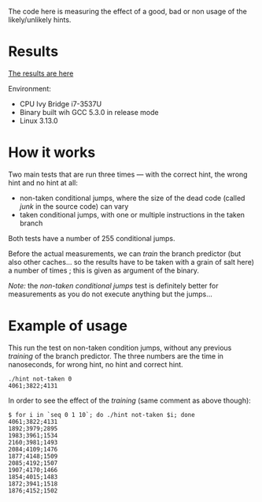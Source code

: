 The code here is measuring the effect of a good, bad or non usage of the likely/unlikely hints. 


Results
========
[The results are here](https://docs.google.com/spreadsheets/d/1EeC85u_8TcMqYpP68IKHj1Ej9prlyyI7pzeqY_eVRD8/pubhtml)

Environment:
 - CPU Ivy Bridge i7-3537U
 - Binary built wih GCC 5.3.0 in release mode
 - Linux 3.13.0


How it works
============
Two main tests that are run three times &mdash; with the correct hint, the wrong hint and no hint at all:
 - non-taken conditional jumps, where the size of the dead code (called *junk* in the source code) can vary
 - taken conditional jumps, with one or multiple instructions in the taken branch

Both tests have a number of 255 conditional jumps. 

Before the actual measurements, we can *train* the branch predictor (but also other caches... so the results have
to be taken with a grain of salt here) a number of times ; this is given as argument of the binary.

*Note:* the *non-taken conditional jumps* test is definitely better for measurements as you do not execute anything 
but the jumps...


Example of usage
================
This run the test on non-taken condition jumps, without any previous *training* of the branch predictor. 
The three numbers are the time in nanoseconds, for wrong hint, no hint and correct hint.

```
./hint not-taken 0
4061;3822;4131
```

In order to see the effect of the *training* (same comment as above though):

```
$ for i in `seq 0 1 10`; do ./hint not-taken $i; done
4061;3822;4131
1892;3979;2895
1983;3961;1534
2160;3981;1493
2084;4109;1476
1877;4148;1509
2085;4192;1507
1907;4170;1466
1854;4015;1483
1872;3941;1518
1876;4152;1502
```
